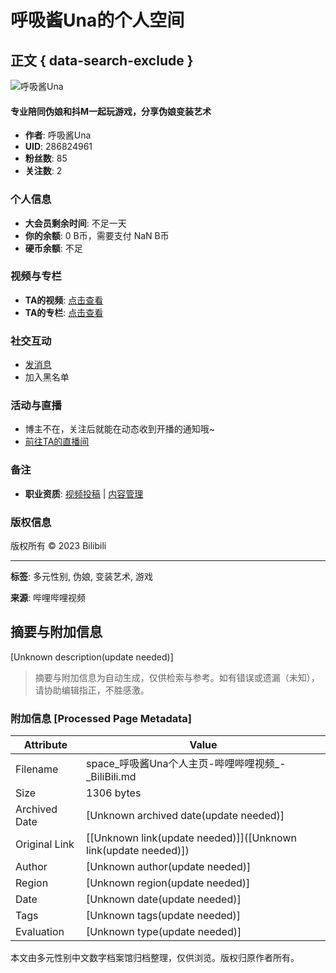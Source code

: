 # 呼吸酱Una的个人空间

## 正文 { data-search-exclude }


![呼吸酱Una](//i1.hdslb.com/bfs/face/10ba87afbfeb25f77cce14647f4ee314704bea71.jpg@240w_240h_1c_1s_!web-avatar-space-header.avif)

#### 专业陪同伪娘和抖M一起玩游戏，分享伪娘变装艺术

- **作者**: 呼吸酱Una
- **UID**: 286824961
- **粉丝数**: 85
- **关注数**: 2

### 个人信息
- **大会员剩余时间**: 不足一天
- **你的余额**: 0 B币，需要支付 NaN B币
- **硬币余额**: 不足

### 视频与专栏
- **TA的视频**: [点击查看](//www.bilibili.com)
- **TA的专栏**: [点击查看](//www.bilibili.com)

### 社交互动
- [发消息](//message.bilibili.com/#whisper/mid286824961)
- 加入黑名单

### 活动与直播
- 博主不在，关注后就能在动态收到开播的通知哦~
- [前往TA的直播间](//live.bilibili.com/8922284?broadcast_type=0&is_room_feed=0&spm_id_from=333.999.to_liveroom.0.click&live_from=86002)

### 备注
- **职业资质**: [视频投稿](https://member.bilibili.com/platform/upload/video/frame) | [内容管理](https://member.bilibili.com/platform/upload-manager/article)

### 版权信息
版权所有 © 2023 Bilibili

---

**标签**: 多元性别, 伪娘, 变装艺术, 游戏

**来源**: 哔哩哔哩视频
<!-- tcd_original_link https://space.bilibili.com/286824961/ -->


## 摘要与附加信息

<!-- tcd_abstract -->
[Unknown description(update needed)]
<!-- tcd_abstract_end -->

> 摘要与附加信息为自动生成，仅供检索与参考。如有错误或遗漏（未知），请协助编辑指正，不胜感激。

### 附加信息 [Processed Page Metadata]

| Attribute       | Value                                  |
|-----------------|----------------------------------------|
| Filename        | space_呼吸酱Una个人主页-哔哩哔哩视频_-_BiliBili.md                             |
| Size            | 1306 bytes                           |
| Archived Date   | [Unknown archived date(update needed)]                             |
| Original Link   | [[Unknown link(update needed)]]([Unknown link(update needed)])                       |
| Author          | [Unknown author(update needed)]                               |
| Region          | [Unknown region(update needed)]                               |
| Date            | [Unknown date(update needed)]                                 |
| Tags            | [Unknown tags(update needed)]                                 |
| Evaluation            | [Unknown type(update needed)]                                 |
<!-- tcd_table_end -->

本文由多元性别中文数字档案馆归档整理，仅供浏览。版权归原作者所有。
